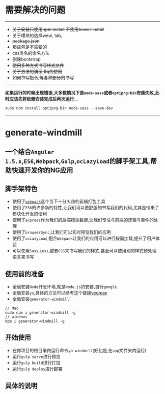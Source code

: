 # 需要解决的问题
------
+ ~~关于安装只使用npm install 不使用bower install~~
+ 关于模块的选择weui, tab, 
+ ~~package.json~~
+ 那些包是不需要的
+ css类名的命名方法
+ 删除bootstrap
+ ~~使用多种方式书写样式文件~~
+ ~~关于方法的演示,$q的使用~~
+ ~~如何书写指令,等各种部分的书写~~
-----
**如果运行的时候出现错误,大多数情况下是`node-sass`或者`optipng-bin`安装失败,此时应该先将依赖安装完成后再次运行...**
```javascript
sudo npm install optipng-bin node-sass --save-dev
```
------
# generate-windmill

## 一个结合`Angular 1.5.x`,`ES6`,`Webpack`,`Gulp`,`ocLazyLoad`的脚手架工具,帮助快速开发你的NG应用

## 脚手架特色
+ 使用了[`webpack`](https://webpack.github.io/)这个当下十分火热的前端打包工具
+ 使用了`ES6`的许多新的特性,让我们可以更舒服的书写我们的代码,尤其是带来了模块化开发的便利
+ 使用了`express`作为我们的后端模拟数据,让我们专注与前端的逻辑与事件的处理
+ 使用了`browserSync`,让我们可以实时预览我们的应用
+ 使用了`ocLazyLoad`,配合`Webpack`让我们的应用可以进行按需加载,提升了用户体验
+ 可以使用`Sass`,`Less`,或者`CSS`来书写我们的样式,甚至可以使用别的样式预处理语言来书写

## 使用前的准备
+ 全局安装`Node`开发环境,就是`Node.js`的安装,自行`google`
+ 全局安装`yo`,具体的方法可以参考这个链接[yeoman](http://yeoman.io/)
+ 全局安装`generator-windmill`:

```
// Mac
sudo npm i generator-windmill -g
// windows
npm i generator-windmill -g
```

## 开始使用
+ 在你项目的根目录内运行命令`yo windmill`(好比是,在`app`文件夹内运行)
+ 运行`gulp serve`进行预览
+ 运行`gulp build`进行打包
+ 运行`gulp deploy`进行部署

## 具体的说明
